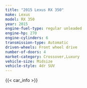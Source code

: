```yaml
---
title: "2015 Lexus RX 350"
make: Lexus
model: RX 350
year: 2015
engine-fuel-type: regular unleaded
engine-hp: 270
engine-cylinders: 6
transmission-type: Automatic
driven-wheels: Front wheel drive
number-of-doors: 4
market-category: Crossover,Luxury
vehicle-size: Midsize
vehicle-style: 4dr SUV
---
```


{{< car_info >}}
